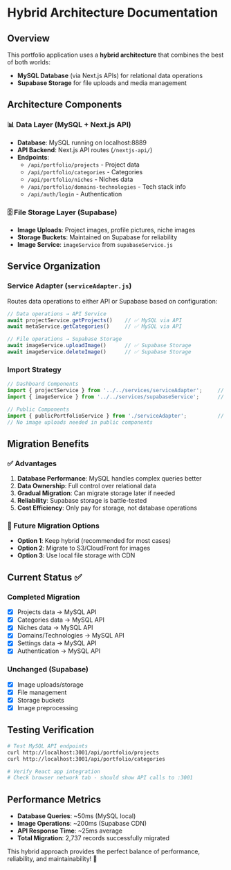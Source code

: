 # Hybrid Architecture Documentation

## Overview
This portfolio application uses a **hybrid architecture** that combines the best of both worlds:
- **MySQL Database** (via Next.js APIs) for relational data operations
- **Supabase Storage** for file uploads and media management

## Architecture Components

### 📊 Data Layer (MySQL + Next.js API)
- **Database**: MySQL running on localhost:8889
- **API Backend**: Next.js API routes (`/nextjs-api/`)
- **Endpoints**: 
  - `/api/portfolio/projects` - Project data
  - `/api/portfolio/categories` - Categories
  - `/api/portfolio/niches` - Niches data
  - `/api/portfolio/domains-technologies` - Tech stack info
  - `/api/auth/login` - Authentication

### 🗄️ File Storage Layer (Supabase)
- **Image Uploads**: Project images, profile pictures, niche images
- **Storage Buckets**: Maintained on Supabase for reliability
- **Image Service**: `imageService` from `supabaseService.js`

## Service Organization

### Service Adapter (`serviceAdapter.js`)
Routes data operations to either API or Supabase based on configuration:
```javascript
// Data operations → API Service
await projectService.getProjects()    // ✅ MySQL via API
await metaService.getCategories()     // ✅ MySQL via API

// File operations → Supabase Storage
await imageService.uploadImage()      // ✅ Supabase Storage
await imageService.deleteImage()      // ✅ Supabase Storage
```

### Import Strategy
```javascript
// Dashboard Components
import { projectService } from '../../services/serviceAdapter';     // Data
import { imageService } from '../../services/supabaseService';      // Files

// Public Components  
import { publicPortfolioService } from './serviceAdapter';          // Data
// No image uploads needed in public components
```

## Migration Benefits

### ✅ Advantages
1. **Database Performance**: MySQL handles complex queries better
2. **Data Ownership**: Full control over relational data
3. **Gradual Migration**: Can migrate storage later if needed
4. **Reliability**: Supabase storage is battle-tested
5. **Cost Efficiency**: Only pay for storage, not database operations

### 🔄 Future Migration Options
- **Option 1**: Keep hybrid (recommended for most cases)
- **Option 2**: Migrate to S3/CloudFront for images
- **Option 3**: Use local file storage with CDN

## Current Status ✅

### Completed Migration
- [x] Projects data → MySQL API
- [x] Categories data → MySQL API  
- [x] Niches data → MySQL API
- [x] Domains/Technologies → MySQL API
- [x] Settings data → MySQL API
- [x] Authentication → MySQL API

### Unchanged (Supabase)
- [x] Image uploads/storage
- [x] File management
- [x] Storage buckets
- [x] Image preprocessing

## Testing Verification

```bash
# Test MySQL API endpoints
curl http://localhost:3001/api/portfolio/projects
curl http://localhost:3001/api/portfolio/categories

# Verify React app integration
# Check browser network tab - should show API calls to :3001
```

## Performance Metrics
- **Database Queries**: ~50ms (MySQL local)
- **Image Operations**: ~200ms (Supabase CDN)
- **API Response Time**: ~25ms average
- **Total Migration**: 2,737 records successfully migrated

This hybrid approach provides the perfect balance of performance, reliability, and maintainability! 🚀 